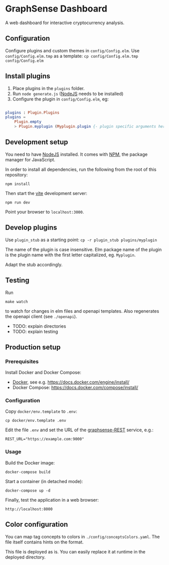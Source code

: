 # GraphSense Dashboard

A web dashboard for interactive cryptocurrency analysis.

## Configuration

Configure plugins and custom themes in `config/Config.elm`. Use `config/Config.elm.tmp` as a template: `cp config/Config.elm.tmp config/Config.elm`

## Install plugins

1. Place plugins in the `plugins` folder.
2. Run `node generate.js` ([NodeJS][nodejs] needs to be installed)
3. Configure the plugin in `config/Config.elm`, eg:

```elm

plugins : Plugin.Plugins
plugins =
    Plugin.empty
    > Plugin.myplugin (Myplugin.plugin {- plugin specific arguments here -})
```

## Development setup

You need to have [NodeJS][nodejs] installed. It comes with [NPM][npm],
the package manager for JavaScript.

In order to install all dependencies, run the following from the root of
this repository:

    npm install

Then start the [vite](https://vitejs.dev) development server:

    npm run dev

Point your browser to `localhost:3000`.

## Develop plugins

Use `plugin_stub` as a starting point: `cp -r plugin_stub plugins/myplugin`

The name of the plugin is case insensitive. Elm package name of the plugin is the plugin name with the first letter capitalized, eg. `Myplugin`.

Adapt the stub accordingly. 

## Testing

Run
    
    make watch

to watch for changes in elm files and openapi templates. Also regenerates the openapi client (see `./openapi`).

* TODO: explain directories
* TODO: explain testing

## Production setup

### Prerequisites

Install Docker and Docker Compose:

- [Docker][docker], see e.g. https://docs.docker.com/engine/install/
- Docker Compose: https://docs.docker.com/compose/install/

### Configuration

Copy `docker/env.template` to `.env`:

    cp docker/env.template .env

Edit the file `.env` and set the URL of the [graphsense-REST][graphsense-rest]
service, e.g.:

    REST_URL="https://example.com:9000"

### Usage

Build the Docker image:

    docker-compose build

Start a container (in detached mode):

    docker-compose up -d

Finally, test the application in a web browser:

    http://localhost:8000

## Color configuration

You can map tag concepts to colors in `./config/conceptsColors.yaml`.
The file itself contains hints on the format.

This file is deployed as is. You can easily replace it at runtime in the
deployed directory.

[nodejs]: https://nodejs.org
[npm]: https://www.npmjs.com
[graphsense-rest]: https://github.com/graphsense/graphsense-rest
[docker]: https://www.docker.com
